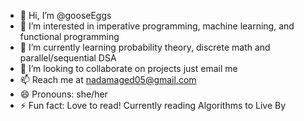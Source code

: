 - 👋 Hi, I’m @gooseEggs
- 👀 I’m interested in imperative programming, machine learning, and functional programming
- 🌱 I’m currently learning probability theory, discrete math and parallel/sequential DSA
- 💞️ I’m looking to collaborate on projects just email me
- 📫 Reach me at nadamaged05@gmail.com
- 😄 Pronouns: she/her
- ⚡ Fun fact: Love to read! Currently reading Algorithms to Live By

<!---
nelmestk/nelmestk is a ✨ special ✨ repository because its `README.md` (this file) appears on your GitHub profile.
You can click the Preview link to take a look at your changes.
--->
